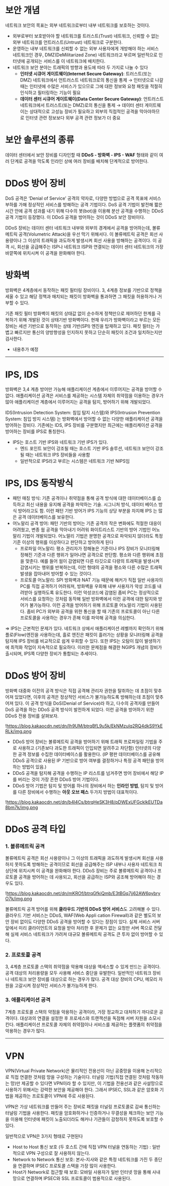 # 보안 개념

네트워크 보안의 목표는 외부 네트워크로부터 내부 네트워크를 보호하는 것이다.

- 외부로부터 보호받아야 할 네트워크를 트러스트(Trust) 네트워크, 신뢰할 수 없는 외부 네트워크를 언트러스트(Untrust) 네트워크로 구분한다.
- 운영하는 내부 네트워크를 신뢰할 수 없는 외부 사용자에게 개방해야 하는 서비스 네트워크인 경우, DMZ(DeMilitarized Zone) 네트워크라고 부르며 일반적으로 인터넷에 공개되는 서비스를 이 네트워크에 배치한다.
- 네트워크 보안 분야는 트래픽의 방향과 용도에 따라 두 가지로 나눌 수 있다
    - **인터넷 시큐어 게이트웨이(Internet Secure Gateway)**: 트러스트(또는 DMZ) 네트워크에서 언트러스트 네트워크로의 통신을 통제 → 인터넷으로 나갈 때는 인터넷에 수많은 서비스가 있으므로 그에 대한 정보와 요청 패킷을 적절히 인식하고 필터링하는 기능이 필요
    - **데이터 센터 시큐어 게이트웨이(Data Center Secure Gateway)**: 언트러스트 네트워크에서 트러스트(또는 DMZ)로의 통신을 통제 → 데이터 센터 게이트웨이는 상대적으로 고성능 장비가 필요하고 외부의 직접적인 공격을 막아야하므로 인터넷 관련 정보보다 외부 공격 관련 정보가 더 중요

# 보안 솔루션의 종류

데이터 센터에서 보안 장비를 디자인할 때 **DDoS - 방화벽 - IPS - WAF** 형태와 같이 여러 단계로 공격을 막도록 인라인 상에 여러 장비를 배치해 단계적으로 방어한다.

# DDoS 방어 장비

DoS 공격은 ‘Denial of Service’ 공격의 약자로, 다양한 방법으로 공격 목표에 서비스 부하를 가해 정상적인 서비스를 방해하는 공격 기법이다. DoS 공격 기법이 발전해 짧은 시간 안에 공격 성과를 내기 위해 다수의 봇(bot)을 이용해 분산 공격을 수행하는 DDoS 공격 기법이 등장했다. 이 DDoS 공격을 방어하는 것이 DDoS 보안 장비이다.

DDoS 장비는 데이터 센터 네트워크 내부와 외부의 경계에서 공격을 방어하는데, 볼류메트릭 공격(Volumetric Attack)을 우선 막기 위해서다. 이 볼류메트릭 공격은 회선 사용량이나 그 이상의 트래픽을 과도하게 발생시켜 회선 사용을 방해하는 공격이다. 이 공격 시, 회선을 공급해주는 ISP나 네트워크 ISP와 연결되는 데이터 센터 네트워크의 가장 바깥쪽에 위치시켜 이 공격을 완화해야 한다.

# 방화벽

방화벽은 4계층에서 동작하는 패킷 필터링 장비이다. 3, 4계층 정보를 기반으로 정책을 세울 수 있고 해당 정책과 매치되는 패킷이 방화벽을 통과하면 그 패킷을 허용하거나 거부할 수 있다.

기존 패킷 필터 방화벽이 패킷의 상태값 없이 순수하게 정책만으로 제어하던 한계를 극복하기 위해 개발된 것이 상태기반 방화벽이다. 현재 우리가 방화벽이라고 부르는 모든 장비는 세션 기반으로 동작하는 상태 기반(SPI) 엔진을 탑재하고 있다. 패킷 필터는 가볍고 빠르지만 통신의 양방향성을 인지하지 못하고 단순히 패킷이 조건과 일치하는지만 검사한다.

- 내용추가 예정

---

# IPS, IDS

방화벽은 3,4 계층 방어만 가능해 애플리케이션 계층에서 이루어지는 공격을 방어할 수 없다. 애플리케이션 공격은 서비스를 제공하는 시스템 자체의 취약점을 이용하는 경우가 많아 애플리케이션 계층에서 이루어지는 공격을 탐지, 방어하기 위해 개발되었다.

IDS(Intrusion Detection System: 침입 탐지 시스템)와 IPS(Intrusion Prevention System: 침입 방지 시스템) 는 방화벽에서 방어할 수 없는 다양한 애플리케이션 공격을 방어하는 장비다. 기존에는 IDS, IPS 장비를 구분했지만 최근에는 애플리케이션 공격을 방어하는 장비를 IPS로 통칭한다.

- IPS는 호스트 기반 IPS와 네트워크 기반 IPS가 있다.
    - 엔드 포인트 보안이 강조될 때는 호스트 기반 IPS 솔루션, 네트워크 보안이 강조될 때는 네트워크 IPS 장비들을 사용함
    - 일반적으로 IPS라고 부르는 시스템은 네트워크 기반 NIPS임

# IPS, IDS 동작방식

- 패턴 매칭 방식: 기존 공격이나 취약점을 통해 공격 방식에 대한 데이터베이스를 습득하고 최신 내용을 유지해 공격을 파악하는 기술. 시그니처 방식, 데이터 베이스 방식 방어라고도 함. 이런 패턴 기반 방어가 IPS 기능의 상당 부분을 차지해 IPS 는 많은 공격 데이터베이스를 보유한다.
- 어노말리 공격 방어: 패턴 기반의 방어는 기존 공격의 작은 변화에도 적절한 대응이 어려웠고, 변종 웜 공격을 막아내기 어려워 화이트리스트 기반의 방어 기법인 어노말리 기법이 개발되었다. 어노말리 기법은 분명한 공격으로 파악되지 않더라도 특정 기준 이상의 행위를 이상하다고 판단하고 방어하게 된다
    - 프로파일 어노말리: 평소 관리자가 정해놓은 기준이나 IPS 장비가 모니터링해 정해진 기준과 다른 행위가 일어나면 공격으로 판단함. 평소와 다른 행위에 초점을 맞춘다. 예를 들어 웜이 감염되면 다른 타깃으로 다량의 트래픽을 발생시켜 감염시키는 행위를 반복하는데, 이런 형태의 공격을 평소와 다른 수많은 트래픽 발생을 잡아내어 방어할 수 있는 것이다.
    - 프로토콜 어노말리: SPI 방화벽과 NAT 기능 때문에 해커가 직접 일반 사용자의 PC를 직접 공격하기 어려워져, 방화벽을 우회해 내부 사용자가 악성 코드를 내려받아 실행하도록 유도한다. 이런 악성코드에 감염된 좀비 PC는 정상적으로 서비스를 요청하는 것처럼 동작해 일반 방화벽에서 이런 공격에 대한 탐지와 방어가 불가능하다. 이런 공격을 방어하기 위해 프로토콜 어노말리 기법이 사용된다. 좀비 PC가 외부와 공격을 위한 통신을 할 때 기존의 프로토콜이 아닌 다른 프로토콜을 사용하는 경우가 흔해 이를 파악해 공격을 의심한다.

⇒ IPS는 근본적인 문제가 있다. 네트워크 상에서 애플리케이션 레벨까지 확인하기 위해 플로(Flow)엔진을 사용하는데, 흘로 엔진은 패킷이 흘러가는 상황을 모니터링해 공격을 탐지해 IPS 장비를 비교적으로 쉽게 우회할 수 있다. 또한 IPS는 오탐이 많이 발생하기에 최적화 작업이 지속적으로 필요하다. 이러한 문제점을 해결한 NGIPS 개념의 장비가 출시되며, IPS쪽 다양한 장비가 통합되는 추세이다.

# DDoS 방어 장비

방화벽 대중화 이전의 공격 방식은 직접 공격해 관리자 권한을 탈취하는 데 초점이 맞추어져 있었다면, 이후의 공격은 정상적인 서비스가 불가능하도록 방해하는데 초점이 맞추어져 있다. 이 공격 방식을 DoS(Denial of Service)라 하고, 다수의 공격자를 만들어 DoS 공격을 하는 DDoS 공격 방식이 발전하게 되었다. 이런 공격을 방어하기 위한 DDoS 전용 장비를 살펴보자.

!https://blog.kakaocdn.net/dn/Ih9UM/btrqBfL9u5k/EkNMzuIq2RQ4dkS9YkERLk/img.png

- DDoS 방어 장비는 볼류메트릭 공격을 방어하기 위해 트래픽 프로파일링 기법을 주로 사용하고 (기존보다 과도한 트래픽이 인입되면 알려주고 차단함) 인터넷의 다양한 공격 정보를 수집한 데이터베이스를 활용한다. (IP 평판 데이터베이스를 공유해 DDoS 공격으로 사용된 IP 기반으로 방어 여부를 결정하거나 특정 공격 패턴을 방어하는 방법이 있음.)
- DDoS 공격을 탐지해 공격을 수행하는 IP 리스트를 넘겨주면 방어 장비에서 해당 IP를 버리는 것이 가장 흔한 DDoS 방어 기법이다.
- DDoS 방어 기법은 탐지 및 방어를 하나의 장비에서 하는 **인라인 방법**, 탐지 및 방어를 다른 장비에서 수행하는 **아웃 오브 패스** 두가지 방법이 대표적이다.

!https://blog.kakaocdn.net/dn/b4l4Cs/btrqHeSK3H8/pDWExUFGcklkEUTDa8bm7k/img.png

# DDoS 공격 타입

### 1. 볼류메트릭 공격

볼류메트릭 공격은 회선 사용량이나 그 이상의 트래픽을 과도하게 발생시켜 회선을 사용하지 못하도록 방해하는 공격이므로 회선을 공급해주는 ISP 내부나 사용자 네트워크 최상단에 위치시켜 이 공격을 완화해야 한다. DDoS 장비는 주로 볼류메트릭 공격이나 프로토콜 공격을 방어하는 데 사용되고, 회선을 공급하는 ISP와 공조해 방어해야 하는 경우도 있다.

!https://blog.kakaocdn.net/dn/mKROf/btrqGfkiQmb/E3tBGq7jj62AW6pybryO7k/img.png

볼류메트릭 공격 방어를 위해 **클라우드 기반의 DDoS 방어 서비스**도 고려해볼 수 있다. 클라우드 기반 서비스는 DDoS, WAF(Web Appli cation Firewall)과 같은 별도의 보안 장비 없이도 다양한 DDoS 공격을 방어할 수 있다는 장점이 있다. 실제 서비스 서버 앞에서 미리 클라이언트의 요청을 받아 처리한 후 문제가 없는 요청만 서버 쪽으로 전달해 실제 서비스 네트워크가 가려져 대규모 볼류메트릭 공격도 큰 투자 없이 방어할 수 있다.

### 2. 프로토콜 공격

3, 4계층 프로토콜 스택의 취약점을 악용해 대상을 액세스할 수 있게 만드는 공격이다. 공격 대상의 처리용량을 모두 사용해 서비스 중단을 유발한다. 일반적인 네트워크 장비나 네트워크 보안 장비를 대상으로 하는 경우가 많다. 공격 대상 장비의 CPU, 메모리 자원을 고갈시켜 정상적인 서비스가 불가능하게 한다.

### 3. 애플리케이션 공격

7계층 프로토콜 스택의 약점을 악용하는 공격이라, 가장 정교하고 대처하기 까다로운 공격이다. 대상과의 연결을 설정한 후 프로세스와 트랜잭션을 독점해 서버 자원을 소모시킨다. 애플리케이션 프로토콜 자체의 취약점이나 서비스를 제공하는 플랫폼의 취약점을 악용하는 경우가 많다.

---

# VPN

VPN(Virtual Private Network)은 물리적인 전용선이 아닌 공중망을 이용해 논리적으로 직접 연결한 것처럼 망을 구성하는 기술이다. 터널링 기법(직접 연결된 것처럼 작동하는 망)만 제공할 수 있다면 VPN이라 할 수 있지만, 이 기법을 전용선과 같은 사설망으로 사용하기 위해서는 강력한 보안을 제공해야 한다. 그래서 IPSEC, SSL과 같은 암호화 기법을 제공하는 프로토콜이 VPN에 주로 사용된다.

VPN은 가상 네트워크를 만들어 주는 장비로 패킷을 터널링 프로토콜로 감싸 통신하는 터널링 기법을 사용한다. 패킷을 암호화하거나 인증하거나 무결성을 체크하는 보안 기능을 이용해 인터넷에 패킷이 노출되더라도 해커나 기관들이 감청하지 못하도록 보호할 수 있다.

일반적으로 VPN은 3가지 형태로 구현된다

- Host to Host 통신 보호 (두 호스트 간에 직접 VPN 터널을 연동하는 기법) : 일반적으로 VPN 구성으로 잘 사용하지 않는다.
- Network to Network 통신 보호: 본사-지사와 같은 특정 네트워크를 가진 두 종단을 연결하며 IPSEC 프로토콜 스택을 가장 많이 사용한다.
- Host가 Network로 접근할 때 보호: 모바일 사용자가 일반 인터넷 망을 통해 사내망으로 연결하며 IPSEC와 SSL 프로토콜이 범용적으로 사용된다.
